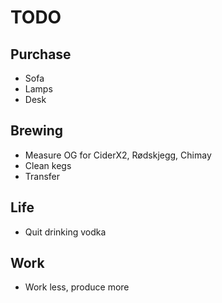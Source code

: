 # TODO

## Purchase
* Sofa
* Lamps
* Desk

## Brewing
* Measure OG for CiderX2, Rødskjegg, Chimay
* Clean kegs
* Transfer


## Life
* Quit drinking vodka


## Work
* Work less, produce more

